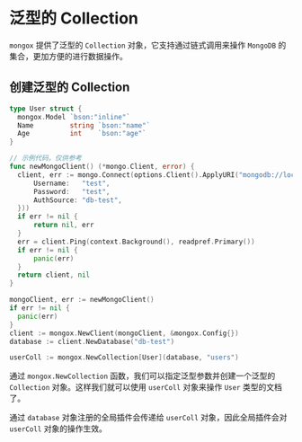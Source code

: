 # 泛型的 Collection
`mongox` 提供了泛型的 `Collection` 对象，它支持通过链式调用来操作 `MongoDB` 的集合，更加方便的进行数据操作。

## 创建泛型的 Collection
```go
type User struct {
  mongox.Model `bson:"inline"`
  Name         string `bson:"name"`
  Age          int    `bson:"age"`
}

// 示例代码，仅供参考
func newMongoClient() (*mongo.Client, error) {
  client, err := mongo.Connect(options.Client().ApplyURI("mongodb://localhost:27017").SetAuth(options.Credential{
      Username:   "test",
      Password:   "test",
      AuthSource: "db-test",
  }))
  if err != nil {
      return nil, err
  }
  err = client.Ping(context.Background(), readpref.Primary())
  if err != nil {
      panic(err)
  }
  return client, nil
}

mongoClient, err := newMongoClient()
if err != nil {
  panic(err)
}
client := mongox.NewClient(mongoClient, &mongox.Config{})
database := client.NewDatabase("db-test")

userColl := mongox.NewCollection[User](database, "users")
```

通过 `mongox.NewCollection` 函数，我们可以指定泛型参数并创建一个泛型的 `Collection` 对象。这样我们就可以使用 `userColl` 对象来操作 `User` 类型的文档了。

通过 `database` 对象注册的全局插件会传递给 `userColl` 对象，因此全局插件会对 `userColl` 对象的操作生效。